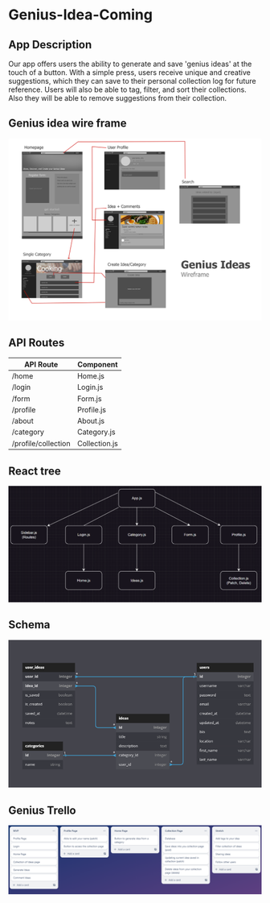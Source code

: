 # Genius-Idea-Coming

## App Description

Our app offers users the ability to generate and save 'genius ideas' at the touch of a button. With a simple press, users receive unique and creative suggestions, which they can save to their personal collection log for future reference. Users will also be able to tag, filter, and sort their collections. Also they will be able to remove suggestions from their collection.

## Genius idea wire frame 
<img src=imgs/Genius_ideas.png>


## API Routes
| API Route           	| Component        	|
|---------------------	|------------------	|
| /home                 | Home.js           |
| /login            	| Login.js         	|
| /form                	| Form.js         	|
| /profile          	| Profile.js       	|
| /about               	| About.js         	|
| /category            	| Category.js      	|
| /profile/collection   | Collection.js     |

## React tree
<img src= imgs/Reacttree.png>

## Schema
<img src= imgs/Tables.png>

## Genius Trello
<img src=imgs/TrelloPhase4.png>
